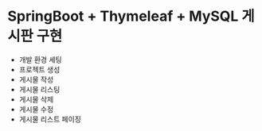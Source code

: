 # SpringBoot + Thymeleaf + MySQL 게시판 구현

- 개발 환경 세팅
- 프로젝트 생성
- 게시물 작성
- 게시물 리스팅
- 게시물 삭제
- 게시물 수정
- 게시물 리스트 페이징

